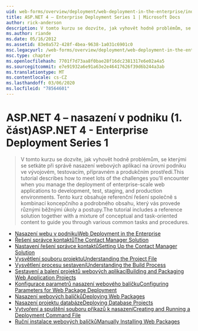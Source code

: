 ```yaml
---
uid: web-forms/overview/deployment/web-deployment-in-the-enterprise/index
title: ASP.NET 4 – Enterprise Deployment Series 1 | Microsoft Docs
author: rick-anderson
description: V tomto kurzu se dozvíte, jak vyhovět hodně problémům, se kterými se setkáte při správě nasazení webových aplikací na podnikové úrovni pro vývoj...
ms.author: riande
ms.date: 05/16/2012
ms.assetid: 83e0a572-428f-4bea-9638-1a031c6901c0
msc.legacyurl: /web-forms/overview/deployment/web-deployment-in-the-enterprise
msc.type: chapter
ms.openlocfilehash: 7701f7d73aa8f0bae28f16dc2381317e6e02a4a5
ms.sourcegitcommit: e7e91932a6e91a63e2e46417626f39d6b244a3ab
ms.translationtype: MT
ms.contentlocale: cs-CZ
ms.lasthandoff: 03/06/2020
ms.locfileid: "78564601"
---
```

# <a name="aspnet-4---enterprise-deployment-series-1"></a><span data-ttu-id="7a849-103">ASP.NET 4 – nasazení v podniku (1. část)</span><span class="sxs-lookup"><span data-stu-id="7a849-103">ASP.NET 4 - Enterprise Deployment Series 1</span></span>

> <span data-ttu-id="7a849-104">V tomto kurzu se dozvíte, jak vyhovět hodně problémům, se kterými se setkáte při správě nasazení webových aplikací na úrovni podniku ve vývojovém, testovacím, přípravném a produkčním prostředí.</span><span class="sxs-lookup"><span data-stu-id="7a849-104">This tutorial describes how to meet lots of the challenges you'll encounter when you manage the deployment of enterprise-scale web applications to development, test, staging, and production environments.</span></span> <span data-ttu-id="7a849-105">Tento kurz obsahuje referenční řešení společně s kombinací koncepčního a podrobného obsahu, který vás provede různými běžnými úkoly a postupy.</span><span class="sxs-lookup"><span data-stu-id="7a849-105">The tutorial includes a reference solution together with a mixture of conceptual and task-oriented content to guide you through various common tasks and procedures.</span></span>

- [<span data-ttu-id="7a849-106">Nasazení webu v podniku</span><span class="sxs-lookup"><span data-stu-id="7a849-106">Web Deployment in the Enterprise</span></span>](web-deployment-in-the-enterprise.md)
- [<span data-ttu-id="7a849-107">Řešení správce kontaktů</span><span class="sxs-lookup"><span data-stu-id="7a849-107">The Contact Manager Solution</span></span>](the-contact-manager-solution.md)
- [<span data-ttu-id="7a849-108">Nastavení řešení správce kontaktů</span><span class="sxs-lookup"><span data-stu-id="7a849-108">Setting Up the Contact Manager Solution</span></span>](setting-up-the-contact-manager-solution.md)
- [<span data-ttu-id="7a849-109">Vysvětlení souboru projektu</span><span class="sxs-lookup"><span data-stu-id="7a849-109">Understanding the Project File</span></span>](understanding-the-project-file.md)
- [<span data-ttu-id="7a849-110">Vysvětlení procesu sestavení</span><span class="sxs-lookup"><span data-stu-id="7a849-110">Understanding the Build Process</span></span>](understanding-the-build-process.md)
- [<span data-ttu-id="7a849-111">Sestavení a balení projektů webových aplikací</span><span class="sxs-lookup"><span data-stu-id="7a849-111">Building and Packaging Web Application Projects</span></span>](building-and-packaging-web-application-projects.md)
- [<span data-ttu-id="7a849-112">Konfigurace parametrů nasazení webového balíčku</span><span class="sxs-lookup"><span data-stu-id="7a849-112">Configuring Parameters for Web Package Deployment</span></span>](configuring-parameters-for-web-package-deployment.md)
- [<span data-ttu-id="7a849-113">Nasazení webových balíčků</span><span class="sxs-lookup"><span data-stu-id="7a849-113">Deploying Web Packages</span></span>](deploying-web-packages.md)
- [<span data-ttu-id="7a849-114">Nasazení projektu databáze</span><span class="sxs-lookup"><span data-stu-id="7a849-114">Deploying Database Projects</span></span>](deploying-database-projects.md)
- [<span data-ttu-id="7a849-115">Vytvoření a spuštění souboru příkazů k nasazení</span><span class="sxs-lookup"><span data-stu-id="7a849-115">Creating and Running a Deployment Command File</span></span>](creating-and-running-a-deployment-command-file.md)
- [<span data-ttu-id="7a849-116">Ruční instalace webových balíčků</span><span class="sxs-lookup"><span data-stu-id="7a849-116">Manually Installing Web Packages</span></span>](manually-installing-web-packages.md)
